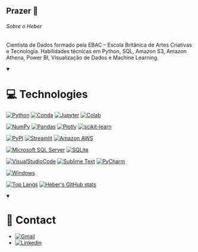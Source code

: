 ## Prazer 👋

###### Sobre o Heber
Cientista de Dados formado pela EBAC – Escola Britânica de Artes Criativas e Tecnologia. Habilidades técnicas em Python, SQL, Amazon S3, Amazon Athena, Power BI, Visualização de Dados e Machine Learning.

<details open>
  <summary>
    <h1>💻 Technologies</h1>
  </summary>
  
[![Python](https://img.shields.io/badge/Python-FFD43B?logo=python&logoColor=blue)]()
[![Conda](https://img.shields.io/badge/conda-342B029.svg?logo=anaconda&logoColor=white)]()
[![Jupyter](https://img.shields.io/badge/Jupyter-F37626.svg?logo=Jupyter&logoColor=white)]()
[![Colab](https://img.shields.io/badge/Colab-F9AB00?logo=googlecolab&color=525252)]()

[![NumPy](https://img.shields.io/badge/Numpy-777BB4?logo=numpy&logoColor=white)]()
[![Pandas](https://img.shields.io/badge/Pandas-2C2D72?logo=pandas&logoColor=white)]()
[![Plotly](https://img.shields.io/badge/Plotly-239120?logo=plotly&logoColor=white)]()
[![scikit-learn](https://img.shields.io/badge/scikit_learn-F7931E?logo=scikit-learn&logoColor=white)]()
<!-- [![SciPy](https://img.shields.io/badge/SciPy-654FF0?logo=SciPy&logoColor=white)]() -->

[![PyPI](https://img.shields.io/badge/pypi-3775A9?logo=pypi&logoColor=white)]()
[![Streamlit](https://img.shields.io/badge/Streamlit-FF4B4B?logo=Streamlit&logoColor=white)]()
[![Amazon AWS](https://img.shields.io/badge/Amazon_AWS-FF9900?logo=amazonaws&logoColor=white)]()

[![Microsoft SQL Server](https://img.shields.io/badge/Microsoft%20SQL%20Server-CC2927?logo=microsoft%20sql%20server&logoColor=white)]()
[![SQLite](https://img.shields.io/badge/SQLite-07405E?logo=sqlite&logoColor=white)]()

[![VisualStudioCode](https://img.shields.io/badge/Visual_Studio_Code-0078D4?logo=visual%20studio%20code&logoColor=white)]()
[![Sublime Text](https://img.shields.io/badge/sublime_text-%23575757.svg?logo=sublime-text&logoColor=important)]()
[![PyCharm](https://img.shields.io/badge/PyCharm-000000.svg?logo=PyCharm&logoColor=white)]()

[![Windows](https://img.shields.io/badge/Windows-0078D6?logo=windows&logoColor=white)]()

<!--  -->

<!-- [![Top Langs](https://github-readme-stats.vercel.app/api/top-langs/?username=rhatiro&theme=transparent)]() -->

[![Top Langs](https://github-readme-stats.vercel.app/api/top-langs/?username=heberrossi&layout=compact&theme=transparent)]()
[![Heber's GitHub stats](https://github-readme-stats.vercel.app/api?username=heberrossi&theme=transparent)]()

<!--  -->

<details open>
  <summary><h1>📩 Contact</h1></summary>

- [![Gmail](https://img.shields.io/badge/heberrossi12@gmail.comlogo=gmaillogoColor=green)](mailto:heberrossi12@gmail.com)
- [![Linkedin](https://img.shields.io/badge/Heber%20Rossi-blue?logo=linkedin&logoColor=white)](https://www.linkedin.com/in/heber-rossi/)


